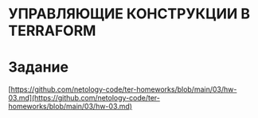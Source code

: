 # УПРАВЛЯЮЩИЕ КОНСТРУКЦИИ В TERRAFORM









# Задание
[https://github.com/netology-code/ter-homeworks/blob/main/03/hw-03.md](https://github.com/netology-code/ter-homeworks/blob/main/03/hw-03.md)
